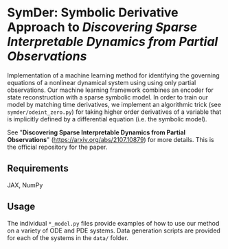 # **SymDer**: **Sym**bolic **Der**ivative Approach to *Discovering Sparse Interpretable Dynamics from Partial Observations*

Implementation of a machine learning method for identifying the governing equations of a nonlinear dynamical system using using only partial observations. Our machine learning framework combines an encoder for state reconstruction with a sparse symbolic model. In order to train our model by matching time derivatives, we implement an algorithmic trick (see `symder/odeint_zero.py`) for taking higher order derivatives of a variable that is implicitly defined by a differential equation (i.e. the symbolic model).

See "**Discovering Sparse Interpretable Dynamics from Partial Observations**" (https://arxiv.org/abs/2107.10879) for more details. This is the official repository for the paper.

## Requirements
JAX, NumPy

## Usage
The individual `*_model.py` files provide examples of how to use our method on a variety of ODE and PDE systems. Data generation scripts are provided for each of the systems in the `data/` folder.
